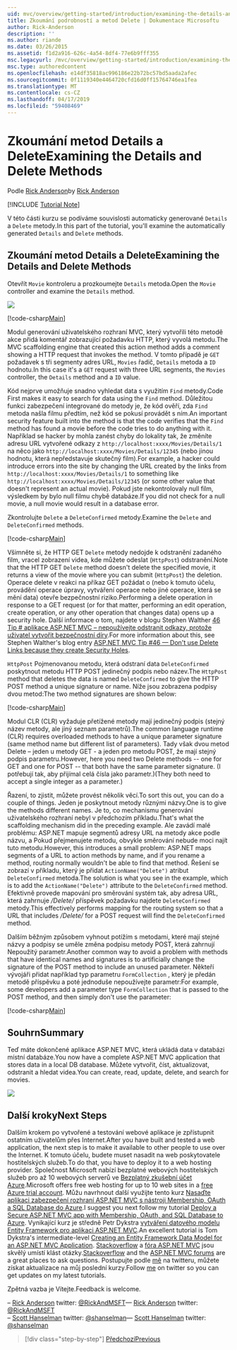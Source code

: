```yaml
---
uid: mvc/overview/getting-started/introduction/examining-the-details-and-delete-methods
title: Zkoumání podrobností a metod Delete | Dokumentace Microsoftu
author: Rick-Anderson
description: ''
ms.author: riande
ms.date: 03/26/2015
ms.assetid: f1d2a916-626c-4a54-8df4-77e6b9fff355
msc.legacyurl: /mvc/overview/getting-started/introduction/examining-the-details-and-delete-methods
msc.type: authoredcontent
ms.openlocfilehash: e14df35818ac996186e22b72bc57bd5aada2afec
ms.sourcegitcommit: 0f1119340e4464720cfd16d0ff15764746ea1fea
ms.translationtype: MT
ms.contentlocale: cs-CZ
ms.lasthandoff: 04/17/2019
ms.locfileid: "59408469"
---
```

# <a name="examining-the-details-and-delete-methods"></a><span data-ttu-id="0c2fe-102">Zkoumání metod Details a Delete</span><span class="sxs-lookup"><span data-stu-id="0c2fe-102">Examining the Details and Delete Methods</span></span>

<span data-ttu-id="0c2fe-103">Podle [Rick Anderson]((https://twitter.com/RickAndMSFT))</span><span class="sxs-lookup"><span data-stu-id="0c2fe-103">by [Rick Anderson]((https://twitter.com/RickAndMSFT))</span></span>

[!INCLUDE [Tutorial Note](sample/code-location.md)]

<span data-ttu-id="0c2fe-104">V této části kurzu se podíváme souvislosti automaticky generované `Details` a `Delete` metody.</span><span class="sxs-lookup"><span data-stu-id="0c2fe-104">In this part of the tutorial, you'll examine the automatically generated `Details` and `Delete` methods.</span></span>

## <a name="examining-the-details-and-delete-methods"></a><span data-ttu-id="0c2fe-105">Zkoumání metod Details a Delete</span><span class="sxs-lookup"><span data-stu-id="0c2fe-105">Examining the Details and Delete Methods</span></span>

<span data-ttu-id="0c2fe-106">Otevřít `Movie` kontroleru a prozkoumejte `Details` metoda.</span><span class="sxs-lookup"><span data-stu-id="0c2fe-106">Open the `Movie` controller and examine the `Details` method.</span></span>

![](examining-the-details-and-delete-methods/_static/image1.png)

[!code-csharp[Main](examining-the-details-and-delete-methods/samples/sample1.cs)]

<span data-ttu-id="0c2fe-107">Modul generování uživatelského rozhraní MVC, který vytvořili této metodě akce přidá komentář zobrazující požadavku HTTP, který vyvolá metodu.</span><span class="sxs-lookup"><span data-stu-id="0c2fe-107">The MVC scaffolding engine that created this action method adds a comment showing a HTTP request that invokes the method.</span></span> <span data-ttu-id="0c2fe-108">V tomto případě je `GET` požadavek s tři segmenty adres URL, `Movies` řadič, `Details` metoda a `ID` hodnotu.</span><span class="sxs-lookup"><span data-stu-id="0c2fe-108">In this case it's a `GET` request with three URL segments, the `Movies` controller, the `Details` method and a `ID` value.</span></span>

<span data-ttu-id="0c2fe-109">Kód nejprve umožňuje snadno vyhledat data s využitím `Find` metody.</span><span class="sxs-lookup"><span data-stu-id="0c2fe-109">Code First makes it easy to search for data using the `Find` method.</span></span> <span data-ttu-id="0c2fe-110">Důležitou funkci zabezpečení integrované do metody je, že kód ověří, zda `Find` metoda našla filmu předtím, než kód se pokusí provádět s ním.</span><span class="sxs-lookup"><span data-stu-id="0c2fe-110">An important security feature built into the method is that the code verifies that the `Find` method has found a movie before the code tries to do anything with it.</span></span> <span data-ttu-id="0c2fe-111">Například se hacker by mohla zanést chyby do lokality tak, že změníte adresu URL vytvořené odkazy z `http://localhost:xxxx/Movies/Details/1` na něco jako `http://localhost:xxxx/Movies/Details/12345` (nebo jinou hodnotu, která nepředstavuje skutečný film).</span><span class="sxs-lookup"><span data-stu-id="0c2fe-111">For example, a hacker could introduce errors into the site by changing the URL created by the links from `http://localhost:xxxx/Movies/Details/1` to something like `http://localhost:xxxx/Movies/Details/12345` (or some other value that doesn't represent an actual movie).</span></span> <span data-ttu-id="0c2fe-112">Pokud jste nekontrolovaly null film, výsledkem by bylo null filmu chybě databáze.</span><span class="sxs-lookup"><span data-stu-id="0c2fe-112">If you did not check for a null movie, a null movie would result in a database error.</span></span>

<span data-ttu-id="0c2fe-113">Zkontrolujte `Delete` a `DeleteConfirmed` metody.</span><span class="sxs-lookup"><span data-stu-id="0c2fe-113">Examine the `Delete` and `DeleteConfirmed` methods.</span></span>

[!code-csharp[Main](examining-the-details-and-delete-methods/samples/sample2.cs?highlight=17)]

<span data-ttu-id="0c2fe-114">Všimněte si, že HTTP GET `Delete` metody nedojde k odstranění zadaného film, vracel zobrazení videa, kde můžete odeslat (`HttpPost`) odstranění.</span><span class="sxs-lookup"><span data-stu-id="0c2fe-114">Note that the HTTP GET `Delete` method doesn't delete the specified movie, it returns a view of the movie where you can submit (`HttpPost`) the deletion.</span></span> <span data-ttu-id="0c2fe-115">Operace delete v reakci na příkaz GET požádat o (nebo k tomuto účelu, provádění operace úpravy, vytváření operace nebo jiné operace, která se mění data) otevře bezpečnostní riziko.</span><span class="sxs-lookup"><span data-stu-id="0c2fe-115">Performing a delete operation in response to a GET request (or for that matter, performing an edit operation, create operation, or any other operation that changes data) opens up a security hole.</span></span> <span data-ttu-id="0c2fe-116">Další informace o tom, najdete v blogu Stephen Walther [46 Tip # aplikace ASP.NET MVC – nepoužívejte odstranit odkazy, protože uživatel vytvořit bezpečnostní díry](http://stephenwalther.com/blog/archive/2009/01/21/asp.net-mvc-tip-46-ndash-donrsquot-use-delete-links-because.aspx).</span><span class="sxs-lookup"><span data-stu-id="0c2fe-116">For more information about this, see Stephen Walther's blog entry [ASP.NET MVC Tip #46 — Don't use Delete Links because they create Security Holes](http://stephenwalther.com/blog/archive/2009/01/21/asp.net-mvc-tip-46-ndash-donrsquot-use-delete-links-because.aspx).</span></span>

<span data-ttu-id="0c2fe-117">`HttpPost` Pojmenovanou metodu, která odstraní data `DeleteConfirmed` poskytnout metodu HTTP POST jedinečný podpis nebo název.</span><span class="sxs-lookup"><span data-stu-id="0c2fe-117">The `HttpPost` method that deletes the data is named `DeleteConfirmed` to give the HTTP POST method a unique signature or name.</span></span> <span data-ttu-id="0c2fe-118">Níže jsou zobrazena podpisy dvou metod:</span><span class="sxs-lookup"><span data-stu-id="0c2fe-118">The two method signatures are shown below:</span></span>

[!code-csharp[Main](examining-the-details-and-delete-methods/samples/sample3.cs)]

<span data-ttu-id="0c2fe-119">Modul CLR (CLR) vyžaduje přetížené metody mají jedinečný podpis (stejný název metody, ale jiný seznam parametrů).</span><span class="sxs-lookup"><span data-stu-id="0c2fe-119">The common language runtime (CLR) requires overloaded methods to have a unique parameter signature (same method name but different list of parameters).</span></span> <span data-ttu-id="0c2fe-120">Tady však dvou metod Delete – jeden u metody GET - a jeden pro metodu POST, že mají stejný podpis parametru.</span><span class="sxs-lookup"><span data-stu-id="0c2fe-120">However, here you need two Delete methods -- one for GET and one for POST -- that both have the same parameter signature.</span></span> <span data-ttu-id="0c2fe-121">(I potřebují tak, aby přijímal celá čísla jako parametr.)</span><span class="sxs-lookup"><span data-stu-id="0c2fe-121">(They both need to accept a single integer as a parameter.)</span></span>

<span data-ttu-id="0c2fe-122">Řazení, to zjistit, můžete provést několik věcí.</span><span class="sxs-lookup"><span data-stu-id="0c2fe-122">To sort this out, you can do a couple of things.</span></span> <span data-ttu-id="0c2fe-123">Jeden je poskytnout metody různými názvy.</span><span class="sxs-lookup"><span data-stu-id="0c2fe-123">One is to give the methods different names.</span></span> <span data-ttu-id="0c2fe-124">Je to, co mechanismu generování uživatelského rozhraní nebyl v předchozím příkladu.</span><span class="sxs-lookup"><span data-stu-id="0c2fe-124">That's what the scaffolding mechanism did in the preceding example.</span></span> <span data-ttu-id="0c2fe-125">Ale zavádí malé problému: ASP.NET mapuje segmentů adresy URL na metody akce podle názvu, a Pokud přejmenujete metodu, obvykle směrování nebude moci najít tuto metodu.</span><span class="sxs-lookup"><span data-stu-id="0c2fe-125">However, this introduces a small problem: ASP.NET maps segments of a URL to action methods by name, and if you rename a method, routing normally wouldn't be able to find that method.</span></span> <span data-ttu-id="0c2fe-126">Řešení se zobrazí v příkladu, který je přidat `ActionName("Delete")` atribut `DeleteConfirmed` metoda.</span><span class="sxs-lookup"><span data-stu-id="0c2fe-126">The solution is what you see in the example, which is to add the `ActionName("Delete")` attribute to the `DeleteConfirmed` method.</span></span> <span data-ttu-id="0c2fe-127">Efektivně provede mapování pro směrování systém tak, aby adresa URL, která zahrnuje */Delete/* příspěvek požadavku najdete `DeleteConfirmed` metody.</span><span class="sxs-lookup"><span data-stu-id="0c2fe-127">This effectively performs mapping for the routing system so that a URL that includes */Delete/* for a POST request will find the `DeleteConfirmed` method.</span></span>

<span data-ttu-id="0c2fe-128">Dalším běžným způsobem vyhnout potížím s metodami, které mají stejné názvy a podpisy se uměle změna podpisu metody POST, která zahrnují Nepoužitý parametr.</span><span class="sxs-lookup"><span data-stu-id="0c2fe-128">Another common way to avoid a problem with methods that have identical names and signatures is to artificially change the signature of the POST method to include an unused parameter.</span></span> <span data-ttu-id="0c2fe-129">Někteří vývojáři přidat například typ parametru `FormCollection` , který je předán metodě příspěvku a poté jednoduše nepoužívejte parametr:</span><span class="sxs-lookup"><span data-stu-id="0c2fe-129">For example, some developers add a parameter type `FormCollection` that is passed to the POST method, and then simply don't use the parameter:</span></span>

[!code-csharp[Main](examining-the-details-and-delete-methods/samples/sample4.cs)]

## <a name="summary"></a><span data-ttu-id="0c2fe-130">Souhrn</span><span class="sxs-lookup"><span data-stu-id="0c2fe-130">Summary</span></span>

<span data-ttu-id="0c2fe-131">Teď máte dokončené aplikace ASP.NET MVC, která ukládá data v databázi místní databáze.</span><span class="sxs-lookup"><span data-stu-id="0c2fe-131">You now have a complete ASP.NET MVC application that stores data in a local DB database.</span></span> <span data-ttu-id="0c2fe-132">Můžete vytvořit, číst, aktualizovat, odstranit a hledat videa.</span><span class="sxs-lookup"><span data-stu-id="0c2fe-132">You can create, read, update, delete, and search for movies.</span></span>

![](examining-the-details-and-delete-methods/_static/image2.png)

## <a name="next-steps"></a><span data-ttu-id="0c2fe-133">Další kroky</span><span class="sxs-lookup"><span data-stu-id="0c2fe-133">Next Steps</span></span>

<span data-ttu-id="0c2fe-134">Dalším krokem po vytvořené a testování webové aplikace je zpřístupnit ostatním uživatelům přes Internet.</span><span class="sxs-lookup"><span data-stu-id="0c2fe-134">After you have built and tested a web application, the next step is to make it available to other people to use over the Internet.</span></span> <span data-ttu-id="0c2fe-135">K tomuto účelu, budete muset nasadit na web poskytovatele hostitelských služeb.</span><span class="sxs-lookup"><span data-stu-id="0c2fe-135">To do that, you have to deploy it to a web hosting provider.</span></span> <span data-ttu-id="0c2fe-136">Společnost Microsoft nabízí bezplatné webových hostitelských služeb pro až 10 webových serverů ve [Bezplatný zkušební účet Azure](https://www.windowsazure.com/pricing/free-trial/?WT.mc_id=A443DD604).</span><span class="sxs-lookup"><span data-stu-id="0c2fe-136">Microsoft offers free web hosting for up to 10 web sites in a [free Azure trial account](https://www.windowsazure.com/pricing/free-trial/?WT.mc_id=A443DD604).</span></span> <span data-ttu-id="0c2fe-137">Můžu navrhnout další využijte tento kurz [Nasaďte aplikaci zabezpečení rozhraní ASP.NET MVC s nástroji Membership, OAuth a SQL Database do Azure](https://docs.microsoft.com/aspnet/core/security/authorization/secure-data).</span><span class="sxs-lookup"><span data-stu-id="0c2fe-137">I suggest you next follow my tutorial [Deploy a Secure ASP.NET MVC app with Membership, OAuth, and SQL Database to Azure](https://docs.microsoft.com/aspnet/core/security/authorization/secure-data).</span></span> <span data-ttu-id="0c2fe-138">Vynikající kurz je středně Petr Dykstra [vytváření datového modelu Entity Framework pro aplikaci ASP.NET MVC](../getting-started-with-ef-using-mvc/creating-an-entity-framework-data-model-for-an-asp-net-mvc-application.md).</span><span class="sxs-lookup"><span data-stu-id="0c2fe-138">An excellent tutorial is Tom Dykstra's intermediate-level [Creating an Entity Framework Data Model for an ASP.NET MVC Application](../getting-started-with-ef-using-mvc/creating-an-entity-framework-data-model-for-an-asp-net-mvc-application.md).</span></span> <span data-ttu-id="0c2fe-139">[Stackoverflow](http://stackoverflow.com/help) a [fóra ASP.NET MVC](https://forums.asp.net/1146.aspx) jsou skvělý umístí klást otázky.</span><span class="sxs-lookup"><span data-stu-id="0c2fe-139">[Stackoverflow](http://stackoverflow.com/help) and the [ASP.NET MVC forums](https://forums.asp.net/1146.aspx) are a great places to ask questions.</span></span> <span data-ttu-id="0c2fe-140">Postupujte podle [mě](https://twitter.com/RickAndMSFT) na twitteru, můžete získat aktualizace na můj poslední kurzy.</span><span class="sxs-lookup"><span data-stu-id="0c2fe-140">Follow [me](https://twitter.com/RickAndMSFT) on twitter so you can get updates on my latest tutorials.</span></span>

<span data-ttu-id="0c2fe-141">Zpětná vazba je Vítejte.</span><span class="sxs-lookup"><span data-stu-id="0c2fe-141">Feedback is welcome.</span></span>

<span data-ttu-id="0c2fe-142">– [Rick Anderson](https://blogs.msdn.com/rickAndy) twitter: [@RickAndMSFT](https://twitter.com/RickAndMSFT)</span><span class="sxs-lookup"><span data-stu-id="0c2fe-142">— [Rick Anderson](https://blogs.msdn.com/rickAndy) twitter: [@RickAndMSFT](https://twitter.com/RickAndMSFT)</span></span>  
<span data-ttu-id="0c2fe-143">– [Scott Hanselman](http://www.hanselman.com/blog/) twitter: [@shanselman](https://twitter.com/shanselman)</span><span class="sxs-lookup"><span data-stu-id="0c2fe-143">— [Scott Hanselman](http://www.hanselman.com/blog/) twitter: [@shanselman](https://twitter.com/shanselman)</span></span>

> [!div class="step-by-step"]
> [<span data-ttu-id="0c2fe-144">Předchozí</span><span class="sxs-lookup"><span data-stu-id="0c2fe-144">Previous</span></span>](adding-validation.md)
